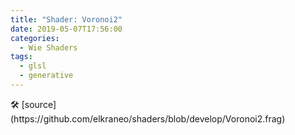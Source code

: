 ```yaml
---
title: "Shader: Voronoi2"
date: 2019-05-07T17:56:00
categories:
  - Wie Shaders
tags:
  - glsl
  - generative
---
```


<section>
	<canvas class="glslCanvas" data-fragment-url="https://raw.githubusercontent.com/elkraneo/shaders/develop/Voronoi2.frag">
	</canvas>
</section>
🛠 [source](https://github.com/elkraneo/shaders/blob/develop/Voronoi2.frag)